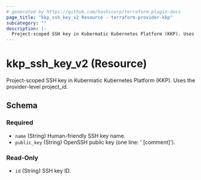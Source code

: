 ```yaml
---
# generated by https://github.com/hashicorp/terraform-plugin-docs
page_title: "kkp_ssh_key_v2 Resource - terraform-provider-kkp"
subcategory: ""
description: |-
  Project-scoped SSH key in Kubermatic Kubernetes Platform (KKP). Uses the provider-level project_id.
---
```


# kkp_ssh_key_v2 (Resource)

Project-scoped SSH key in Kubermatic Kubernetes Platform (KKP). Uses the provider-level project_id.



<!-- schema generated by tfplugindocs -->
## Schema

### Required

- `name` (String) Human-friendly SSH key name.
- `public_key` (String) OpenSSH public key (one line: '<type> <base64> [comment]').

### Read-Only

- `id` (String) SSH key ID.
